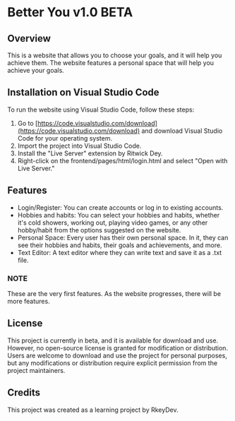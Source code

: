 # Better You v1.0 BETA

## Overview

This is a website that allows you to choose your goals, and it will help you achieve them. The website features a personal space that will help you achieve your goals.

## Installation on Visual Studio Code

To run the website using Visual Studio Code, follow these steps:

1. Go to [https://code.visualstudio.com/download](https://code.visualstudio.com/download) and download Visual Studio Code for your operating system.
2. Import the project into Visual Studio Code.
3. Install the "Live Server" extension by Ritwick Dey.
4. Right-click on the frontend/pages/html/login.html and select "Open with Live Server."

## Features

- Login/Register: You can create accounts or log in to existing accounts.
- Hobbies and habits: You can select your hobbies and habits, whether it's cold showers, working out, playing video games, or any other hobby/habit from the options suggested on the website.
- Personal Space: Every user has their own personal space. In it, they can see their hobbies and habits, their goals and achievements, and more.
- Text Editor: A text editor where they can write text and save it as a .txt file.

### NOTE

These are the very first features. As the website progresses, there will be more features.

## License

This project is currently in beta, and it is available for download and use. However, no open-source license is granted for modification or distribution. Users are welcome to download and use the project for personal purposes, but any modifications or distribution require explicit permission from the project maintainers.

## Credits

This project was created as a learning project by RkeyDev.
